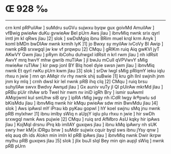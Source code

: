 # Œ 928 ‰
---
crn kml pRPuilAw ] suMdru suGVu sujwxu byqw gux goivMd AmuilAw ]
vfBwig pwieAw duKu gvwieAw BeI pUrn Aws jIau ] ibnvMiq nwnk srix
qyrI imtI jm kI qRws jIau ]2] slok ] swDsMgiq ibnu BRim mueI krqI
krm Anyk ] koml bMDn bwDIAw nwnk krmih lyK ]1] jo Bwxy sy myilAw
ivCoVy BI Awip ] nwnk pRB srxwgqI jw kw vf prqwpu ]2] CMqu ] gRIKm
ruiq Aiq gwKVI jyT AKwVY Gwm jIau ] pRym ibCohu duhwgxI idRsit n krI
rwm jIau ] nh idRsit AwvY mrq hwvY mhw gwrib muTIAw ] jl bwJu mCulI
qVPVwvY sMig mwieAw ruTIAw ] kir pwp jonI BY BIq hoeI dyie swsn jwm
jIau ] ibnvMiq nwnk Et qyrI rwKu pUrn kwm jIau ]3] slok ] srDw
lwgI sMig pRIqmY ieku iqlu rhxu n jwie ] mn qn AMqir riv rhy nwnk
shij suBwie ]1] kru gih lInI swjnih jnm jnm ky mIq ] crnh dwsI
kir leI nwnk pRB ihq cIq ]2] CMqu ] ruiq brsu suhylIAw swvx Bwdvy
Awnµd jIau ] Gx auniv vuTy jl Ql pUirAw mkrMd jIau ] pRBu pUir rihAw
srb TweI hir nwm nv iniD igRh Bry ] ismir suAwmI AMqrjwmI kul
smUhw siB qry ] ipRA rMig jwgy nh iCdR lwgy ik®pwlu sd bKisMdu jIau ]
ibnvMiq nwnk hir kMqu pwieAw sdw min BwvMdu jIau ]4] slok ] Aws
ipAwsI mY iPrau kb pyKau gopwl ] hY koeI swjnu sMq jnu nwnk pRB
mylxhwr ]1] ibnu imlby sWiq n aUpjY iqlu plu rhxu n jwie ] hir swDh
srxwgqI nwnk Aws pujwie ]2] CMqu ] ruiq srd AfMbro AsU kqky hir
ipAws jIau ] KojMqI drsnu iPrq kb imlIAY guxqws jIau ] ibnu kMq
ipAwry nh sUK swry hwr kM|x iDRgu bnw ] suMdir sujwix cquir byqI sws
ibnu jYsy qnw ] eIq auq dh ids Alokn min imln kI pRB ipAws jIau ]
ibnvMiq nwnk Dwir ikrpw mylhu pRB guxqws jIau ]5] slok ] jlix buJI
sIql Bey min qin aupjI sWiq ] nwnk pRB pUrn
####
